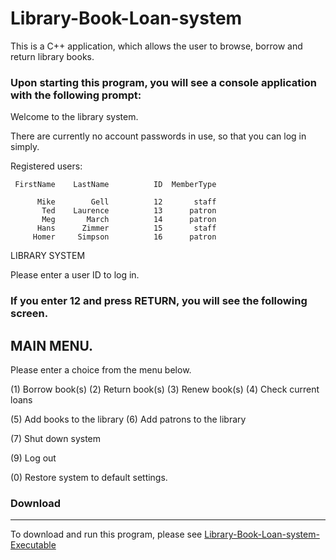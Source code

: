 # Library-Book-Loan-system

This is a C++ application, which allows the user to browse, borrow and return library books.

### Upon starting this program, you will see a console application with the following prompt:
  
  Welcome to the library system.
  
  There are currently no account passwords in use,
  so that you can log in simply.
  
  Registered users:
  
     FirstName    LastName          ID  MemberType
  
          Mike        Gell          12       staff
           Ted    Laurence          13      patron
           Meg       March          14      patron
          Hans      Zimmer          15       staff
         Homer     Simpson          16      patron
  
  LIBRARY SYSTEM
  
  Please enter a user ID to log in.

### If you enter 12 and press RETURN, you will see the following screen.

  MAIN MENU.
  ------------------------------------------
  Please enter a choice from the menu below.
  
  (1) Borrow book(s)
  (2) Return book(s)
  (3) Renew book(s)
  (4) Check current loans
  
  (5) Add books to the library
  (6) Add patrons to the library
  
  (7) Shut down system
  
  (9) Log out
  
  (0) Restore system to default settings.

### Download
----------------------------------------------------------------------------------------
To download and run this program, please see [Library-Book-Loan-system-Executable](https://github.com/gellmr/Library-Book-Loan-system-Executable)
